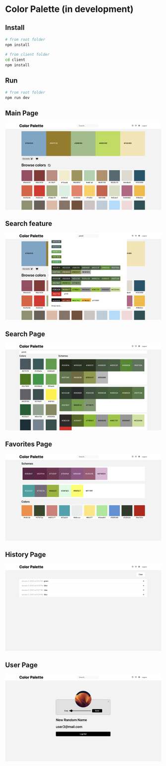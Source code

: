 # Color Palette (in development)

## Install

```sh
# from root folder
npm install
```

```sh
# from client folder
cd client
npm install
```

## Run

```sh
# from root folder
npm run dev
```

## Main Page

![Preview](images/main.png)

## Search feature

![Preview](images/search.png)

## Search Page

![Preview](images/searchPage.png)

## Favorites Page

![Preview](images/favorites.png)

## History Page

![Preview](images/history.png)

## User Page

![Preview](images/user.png)
